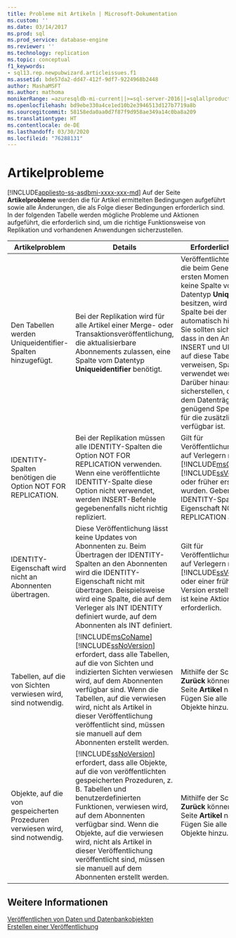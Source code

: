 ```yaml
---
title: Probleme mit Artikeln | Microsoft-Dokumentation
ms.custom: ''
ms.date: 03/14/2017
ms.prod: sql
ms.prod_service: database-engine
ms.reviewer: ''
ms.technology: replication
ms.topic: conceptual
f1_keywords:
- sql13.rep.newpubwizard.articleissues.f1
ms.assetid: bde57da2-dd47-412f-9df7-9224968b2448
author: MashaMSFT
ms.author: mathoma
monikerRange: =azuresqldb-mi-current||>=sql-server-2016||=sqlallproducts-allversions
ms.openlocfilehash: bd9ebe330a4ce1ed10b2e3946513d127b7719a8b
ms.sourcegitcommit: 58158eda0aa0d7f87f9d958ae349a14c0ba8a209
ms.translationtype: HT
ms.contentlocale: de-DE
ms.lasthandoff: 03/30/2020
ms.locfileid: "76288131"
---
```

# <a name="article-issues"></a>Artikelprobleme
[!INCLUDE[appliesto-ss-asdbmi-xxxx-xxx-md](../../includes/appliesto-ss-asdbmi-xxxx-xxx-md.md)]
  Auf der Seite **Artikelprobleme** werden die für Artikel ermittelten Bedingungen aufgeführt sowie alle Änderungen, die als Folge dieser Bedingungen erforderlich sind. In der folgenden Tabelle werden mögliche Probleme und Aktionen aufgeführt, die erforderlich sind, um die richtige Funktionsweise von Replikation und vorhandenen Anwendungen sicherzustellen.  
  
|Artikelproblem|Details|Erforderliche Aktion|  
|-------------------|-------------|---------------------|  
|Den Tabellen werden Uniqueidentifier-Spalten hinzugefügt.|Bei der Replikation wird für alle Artikel einer Merge- oder Transaktionsveröffentlichung, die aktualisierbare Abonnements zulassen, eine Spalte vom Datentyp **Uniqueidentifier** benötigt.|Veröffentlichten Tabellen, die beim Generieren der ersten Momentaufnahme keine Spalte vom Datentyp **Uniqueidentifier** besitzen, wird diese Spalte bei der Replikation automatisch hinzugefügt. Sie sollten sicherstellen, dass in den Anweisungen INSERT und UPDATE, die auf diese Tabellen verweisen, Spaltenlisten verwendet werden. Darüber hinaus sollten Sie sicherstellen, dass auf dem Datenträger genügend Speicherplatz für die zusätzliche Spalte verfügbar ist.|  
|IDENTITY-Spalten benötigen die Option NOT FOR REPLICATION.|Bei der Replikation müssen alle IDENTITY-Spalten die Option NOT FOR REPLICATION verwenden. Wenn eine veröffentlichte IDENTITY-Spalte diese Option nicht verwendet, werden INSERT-Befehle gegebenenfalls nicht richtig repliziert.|Gilt für Veröffentlichungen, die auf Verlegern mit [!INCLUDE[msCoName](../../includes/msconame-md.md)] [!INCLUDE[ssVersion2000](../../includes/ssversion2000-md.md)] oder früher erstellt wurden. Geben Sie für alle IDENTITY-Spalten die Eigenschaft NOT FOR REPLICATION an.|  
|IDENTITY-Eigenschaft wird nicht an Abonnenten übertragen.|Diese Veröffentlichung lässt keine Updates von Abonnenten zu. Beim Übertragen der IDENTITY-Spalten an den Abonnenten wird die IDENTITY-Eigenschaft nicht mit übertragen. Beispielsweise wird eine Spalte, die auf dem Verleger als INT IDENTITY definiert wurde, auf dem Abonnenten als INT definiert.|Gilt für Veröffentlichungen, die auf Verlegern mit [!INCLUDE[ssVersion2000](../../includes/ssversion2000-md.md)] oder einer früheren Version erstellt wurden. Es ist keine Aktion erforderlich.|  
|Tabellen, auf die von Sichten verwiesen wird, sind notwendig.|[!INCLUDE[msCoName](../../includes/msconame-md.md)] [!INCLUDE[ssNoVersion](../../includes/ssnoversion-md.md)] erfordert, dass alle Tabellen, auf die von Sichten und indizierten Sichten verwiesen wird, auf dem Abonnenten verfügbar sind. Wenn die Tabellen, auf die verwiesen wird, nicht als Artikel in dieser Veröffentlichung veröffentlicht sind, müssen sie manuell auf dem Abonnenten erstellt werden.|Mithilfe der Schaltfläche **Zurück** können Sie zur Seite **Artikel** navigieren. Fügen Sie alle benötigten Objekte hinzu.|  
|Objekte, auf die von gespeicherten Prozeduren verwiesen wird, sind notwendig.|[!INCLUDE[ssNoVersion](../../includes/ssnoversion-md.md)] erfordert, dass alle Objekte, auf die von veröffentlichten gespeicherten Prozeduren, z. B. Tabellen und benutzerdefinierten Funktionen, verwiesen wird, auf dem Abonnenten verfügbar sind. Wenn die Objekte, auf die verwiesen wird, nicht als Artikel in dieser Veröffentlichung veröffentlicht sind, müssen sie manuell auf dem Abonnenten erstellt werden.|Mithilfe der Schaltfläche **Zurück** können Sie zur Seite **Artikel** navigieren. Fügen Sie alle benötigten Objekte hinzu.|  
  
## <a name="see-also"></a>Weitere Informationen  
 [Veröffentlichen von Daten und Datenbankobjekten](../../relational-databases/replication/publish/publish-data-and-database-objects.md)   
 [Erstellen einer Veröffentlichung](../../relational-databases/replication/publish/create-a-publication.md)  
  
  
